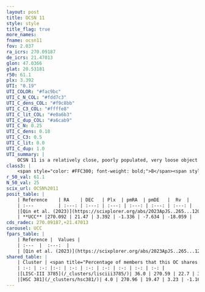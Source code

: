 ```yaml
---
layout: post
title: OCSN 11
style: style
title_flag: true
more_names: 
fname: ocsn11
fov: 2.037
ra_icrs: 270.09187
de_icrs: 21.47013
glon: 47.0366
glat: 20.53181
r50: 61.1
plx: 3.392
UTI: "0.19"
UTI_COLOR: "#fac9bc"
UTI_C_N_COL: "#fdd7c3"
UTI_C_dens_COL: "#f9c8bb"
UTI_C_C3_COL: "#ffffe8"
UTI_C_lit_COL: "#e0a6b3"
UTI_C_dup_COL: "#a6cab9"
UTI_C_N: 0.25
UTI_C_dens: 0.18
UTI_C_C3: 0.5
UTI_C_lit: 0.0
UTI_C_dup: 1.0
UTI_summary: |
    OCSN 11 is a relatively close, poorly populated, very loose object of intermediate C3 quality. It was recently reported in the literature. This object shares a moderate percentage of members with 2 later reported entries.
class3: |
    <span style="color: #FFC300; font-weight: bold;">B</span><span style="color: #FFC300; font-weight: bold;">B</span>
r_50_val: 61.1
N_50_val: 25
scix_url: OCSN%2011
posit_table: |
    | Reference    | RA    | DEC   | Plx  | pmRA  | pmDE   |  Rv  |
    | :---         | :---: | :---: | :---: | :---: | :---: | :---: |
    |[Qin et al. (2023)](https://scixplorer.org/abs/2023ApJS..265...12Q) | 270.27 | 22.07 | 3.36 | -1.46 | -7.91 | -18.21 |
    | **UCC** |270.092 | 21.47 | 3.392 | -1.336 | -7.634 | -18.059 | 
cds_radec: 270.09187,+21.47013
carousel: UCC
fpars_table: |
    | Reference |  Values |
    | :---  |  :---:  |
    | [Qin et al. (2023)](https://scixplorer.org/abs/2023ApJS..265...12Q) | `E(B-V)=0.18, m-M=7.81, logt=7.75` |
shared_table: |
    | Cluster | <span title="Percentage of members that this OC shares with the ones listed">%</span>   | RA   | DEC   | Plx   | pmRA  | pmDE  | Rv | UTI |
    | :-: | :-: |:-: | :-: | :-: | :-: | :-: | :-: | :-: |
    |[LISC-III 3785](/_clusters/lisciii3785/)| 36.0 | 270.59 | 22.7 | 3.47 | -1.32 | -7.27 | -18.74 |0.15 |
    |[HSC 381](/_clusters/hsc381/)| 4.0 | 270.96 | 19.47 | 3.23 | -1.16 | -8.03 | -16.73 |0.34 |
---
```

